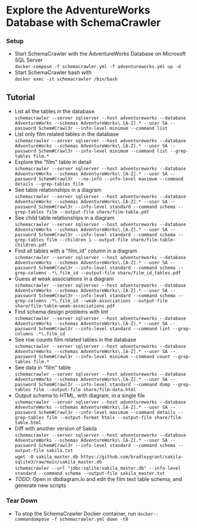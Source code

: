 <!-- markdownlint-disable MD024 -->
# Explore the AdventureWorks Database with SchemaCrawler

### Setup

- Start SchemaCrawler with the AdventureWorks Database on Microsoft SQL Server  
  `docker-compose -f schemacrawler.yml -f adventureworks.yml up -d`
- Start SchemaCrawler bash with  
  `docker exec -it schemacrawler /bin/bash`


## Tutorial

- List all the tables in the database  
  `schemacrawler --server sqlserver --host adventureworks --database AdventureWorks --schemas AdventureWorks\.[A-Z].* --user SA --password Schem#Crawl3r --info-level minimum --command list`
- List only film related tables in the database  
  `schemacrawler --server sqlserver --host adventureworks --database AdventureWorks --schemas AdventureWorks\.[A-Z].* --user SA --password Schem#Crawl3r --info-level minimum --command list --grep-tables film.*`
- Explore the "film" table in detail  
  `schemacrawler --server sqlserver --host adventureworks --database AdventureWorks --schemas AdventureWorks\.[A-Z].* --user SA --password Schem#Crawl3r  --no-info --info-level maximum --command details --grep-tables film`
- See table relationships in a diagram  
  `schemacrawler --server sqlserver --host adventureworks --database AdventureWorks --schemas AdventureWorks\.[A-Z].* --user SA --password Schem#Crawl3r --info-level standard --command schema --grep-tables film --output-file share/film-table.pdf`
- See child table relationships in a diagram  
  `schemacrawler --server sqlserver --host adventureworks --database AdventureWorks --schemas AdventureWorks\.[A-Z].* --user SA --password Schem#Crawl3r --info-level standard --command schema --grep-tables film --children 1 --output-file share/film-table-children.pdf`
- Find all tables with a "film_id" column in a diagram  
  `schemacrawler --server sqlserver --host adventureworks --database AdventureWorks --schemas AdventureWorks\.[A-Z].* --user SA --password Schem#Crawl3r --info-level standard --command schema --grep-columns .*\.film_id --output-file share/film_id_tables.pdf`
- Guess at weak associations in a diagram  
  `schemacrawler --server sqlserver --host adventureworks --database AdventureWorks --schemas AdventureWorks\.[A-Z].* --user SA --password Schem#Crawl3r --info-level standard --command schema --grep-columns .*\.film_id --weak-associations --output-file share/film-table-weak-associations.pdf`
- Find schema design problems with lint  
  `schemacrawler --server sqlserver --host adventureworks --database AdventureWorks --schemas AdventureWorks\.[A-Z].* --user SA --password Schem#Crawl3r --info-level standard --command lint --grep-columns .*\.film_id`
- See row counts film related tables in the database  
  `schemacrawler --server sqlserver --host adventureworks --database AdventureWorks --schemas AdventureWorks\.[A-Z].* --user SA --password Schem#Crawl3r --info-level minimum --command count --grep-tables film.*`
- See data in "film" table  
  `schemacrawler --server sqlserver --host adventureworks --database AdventureWorks --schemas AdventureWorks\.[A-Z].* --user SA --password Schem#Crawl3r --info-level standard --command dump --grep-tables film --output-file share/film-data.html`
- Output schema to HTML, with diagram, in a single file  
  `schemacrawler --server sqlserver --host adventureworks --database AdventureWorks --schemas AdventureWorks\.[A-Z].* --user SA --password Schem#Crawl3r --info-level maximum --command details --grep-tables film --output-format htmlx --output-file share/film-table.html`
- Diff with another version of Sakila  
  `schemacrawler --server sqlserver --host adventureworks --database AdventureWorks --schemas AdventureWorks\.[A-Z].* --user SA --password Schem#Crawl3r --info-level standard --command schema --output-file sakila.txt`  
  `wget -O sakila_master.db https://github.com/bradleygrant/sakila-sqlite3/raw/main/sakila_master.db`  
  `schemacrawler --url "jdbc:sqlite:sakila_master.db" --info-level standard --command schema --output-file sakila_master.txt`
- *TODO*: Open in dbdiagram.io and edit the film text table schema, and generate new scripts

### Tear Down

- To stop the SchemaCrawler Docker container, run
  `docker--commandompose -f schemacrawler.yml down -t0`
